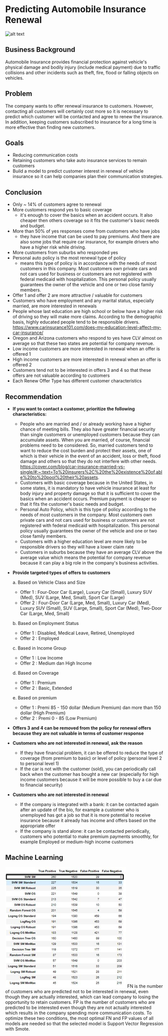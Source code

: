 # Predicting Automobile Insurance Renewal
![alt text](https://decoratex.biz/bsn/fr/static/img/a/42515/466437/77586.jpg)

## Business Background
Automobile Insurance provides financial protection against vehicle's physical damage and bodily injury (include medical payment) due to traffic collisions and other incidents such as theft, fire, flood or falling objects on vehicles.

## Problem
The company wants to offer renewal insurance to customers. However, contacting all customers will certainly cost more so it is necessary to predict which customer will be contacted and agree to renew the insurance. In addition, keeping customers subscribed to insurance for a long time is more effective than finding new customers.

## Goals
- Reducing communication costs
- Retaining customers who take auto insurance services to remain customers
- Build a model to predict customer interest in renewal of vehicle insurance so it can help companies plan their communication strategies.

## Conclusion
- Only ~ 14% of customers agree to renewal
- More customers respond yes to basic coverage
    - it's enough to cover the basics when an accident occurs. It also cheaper then others coverage so it fits the customer's basic needs and budget.
- More than 50% of yes responses come from customers who have jobs
    - they have income that can be used to pay premiums. And there are also some jobs that require car insurance, for example drivers who have a higher risk while driving.
- More customers from suburbs who responded yes
- Personal auto policy is the most renewal type of policy
    - means this type of policy is in accordance with the needs of most customers in this company. Most customers own private cars and not cars used for business or customers are not registered with federal medicaid with hospitalization. This personal policy usually guarantees the owner of the vehicle and one or two close family members.
- Offer 1 and offer 2 are more attractive / valuable for customers
- Customers who have employment and any marital status, especially married, are more interested in renewals
- People whose last education are high school or below have a higher risk of driving so they will make more claims. According to the demographic basis, highly educated people tend to be responsible drivers. https://www.carinsurance101.com/does-my-education-level-affect-my-car-insurance/
- Oregon and Arizona customers who respond to yes have CLV almost on average so that these two states are potential for company revenue.
- Low income customers are more interested in renewal when an offer is offered 1
- High income customers are more interested in renewal when an offer is offered 2
- Customers tend not to be interested in offers 3 and 4 so that these offers are not valuable according to customers
- Each Renew Offer Type has different customer characteristics

## Recommendation
- **If you want to contact a customer, prioritize the following characteristics:**
    - People who are married and / or already working have a higher chance of meeting bills. They also have greater financial security than single customers or unemployed customers because they can accumulate assets. When you are married, of course, financial problems need to be considered. So, married customers tend to want to reduce the cost burden and protect their assets, one of which is their vehicle in the event of an accident, loss or theft, flood damage and others so that they do not interfere with other needs. https://cover.com/blog/car-insurance-married-vs-single/#:~:text=To%20insurers%2C%20the%20existence%20of,able%20to%20pool%20their%20assets.
    - Customers with basic coverage because in the United States, in some states, it is mandatory to have vehicle insurance at least for body injury and property damage so that it is sufficient to cover the basics when an accident occurs. Premium payment is cheaper so that it fits the customer's basic needs and budget.
    - Personal Auto Policy, which is this type of policy according to the needs of most customers in the company. Most customers own private cars and not cars used for business or customers are not registered with federal medicaid with hospitalization. This personal policy usually guarantees the owner of the vehicle and one or two close family members.
    - Customers with a higher education level are more likely to be responsible drivers so they will have a lower claim rate
    - Customers in suburbs because they have an average CLV above the average value which means the potential for company revenue because it can play a big role in the company's business activities.
    
- **Provide targeted types of offers to customers**

  a. Based on Vehicle Class and Size
    - Offer 1 : Four-Door Car (Large), Luxury Car (Small), Luxury SUV (Med), SUV (Large, Med, Small), Sport Car (Large)
    - Offer 2 : Four-Door Car (Large, Med, Small), Luxury Car (Med), Luxury SUV (Small), SUV (Large, Small), Sport Car (Med), Two-Door Car (Large, Med, Small)
    
  b. Based on Employment Status
    - Offer 1 : Disabled, Medical Leave, Retired, Unemployed
    - Offer 2 : Employed
    
  c. Based in Income Group
    - Offer 1 : Low Income
    - Offer 2 : Medium dan High Income
    
  d. Based on Coverage
    - Offer 1 : Premium
    - Offer 2 : Basic, Extended
    
  e. Based on premium
    - Offer 1 : Premi 85 - 150 dollar (Medium Premium) dan more than 150 dollar (High Premium)
    - Offer 2 : Premi 0 - 85 (Low Premium)    
    
- **Offers 3 and 4 can be removed from the policy for renewal offers because they are not valuable in terms of customer response**
- **Customers who are not interested in renewal, ask the reason**
    - If they have financial problem, it can be offered to reduce the type of coverage (from premium to basic) or level of policy (personal level 2 to personal level 1)
    - If the car is not with the customer (sold), you can periodically call back when the customer has bought a new car (especially for high income customers because it will be more possible to buy a car due to financial security)
- **Customers who are not interested in renewal**
    - If the company is integrated with a bank: it can be contacted again after an update of the bio, for example a customer who is unemployed has got a job so that it is more potential to receive insurance because it already has income and offers based on the appropriate offer
    - If the company is stand alone: it can be contacted periodically, customers who potential to make premium payments smoothly, for example Employed or medium-high income customers
  
## Machine Learning
<img src = "evaluation.JPG"/>
FN is the number of customers who are predicted not to be interested in renewal, even though they are actually interested, which can lead company to losing the opportunity to retain customers. FP is the number of customers who are predicted to be interested even though they are not actually interested which results in the company spending more communication costs. To optimize these two conditions, the most optimal FN and FP values of all models are needed so that the selected model is Support Vector Regression with Smote.
